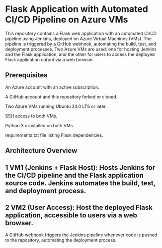 # Flask Application with Automated CI/CD Pipeline on Azure VMs

This repository contains a Flask web application with an automated CI/CD pipeline using Jenkins, deployed on Azure Virtual Machines (VMs). The pipeline is triggered by a GitHub webhook, automating the build, test, and deployment processes. Two Azure VMs are used: one for hosting Jenkins and the Flask application, and the other for users to access the deployed Flask application output via a web browser.

## Prerequisites

  An Azure account with an active subscription.
  
  A GitHub account and this repository forked or cloned.
  
  Two Azure VMs running Ubuntu 24.0 LTS or later.
  
  SSH access to both VMs.
  
  Python 3.x installed on both VMs.
  
  requirements.txt file listing Flask dependencies.

## Architecture Overview

  ## 1 **VM1 (Jenkins + Flask Host)**:   Hosts Jenkins for the CI/CD pipeline and the Flask application source code. Jenkins automates the build, test, and deployment process.

  ## 2 **VM2 (User Access)**:   Host the deployed Flask application, accessible to users via a web browser.

  A GitHub webhook triggers the Jenkins pipeline whenever code is pushed to the repository, automating the deployment process.






